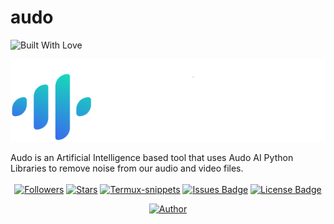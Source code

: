 # audo
<p align="left">
  <a><img title="Built With Love" src="https://forthebadge.com/images/badges/built-with-love.svg" ></a>
</p>

</p>
<p align="center">
<img src="https://raw.githubusercontent.com/hakxcore/audo/main/assets/audo-logo.png"/></p>
Audo is an Artificial Intelligence based tool that uses Audo AI Python Libraries to remove noise from our audio and video files.
</br>
</br>
<div align='center'>
<a href="https://github.com/hakxcore/followers"><img title="Followers" src="https://img.shields.io/github/followers/hakxcore?color=2eb2ff&style=flat-square"></a>
<a href="https://github.com/hakxcore/stargazers/"><img title="Stars" src="https://img.shields.io/github/stars/hakxcore/fig?color=2eb2ff&style=flat-square"></a>
<a href="#"><img title="Termux-snippets" src="https://img.shields.io/badge/-%20AUDO-green%3FcolorA%3D%2523ff0000%26colorB%3D%2523017e40"></a>
<a href="https://github.com/hakxcore/Termux-snippets/issues"><img src="https://img.shields.io/github/issues/hakxcore/fig?color=2eb2ff&style=flat-square" alt="Issues Badge"/></a>
<a href="https://github.com/hakxcore/Termux-snippets/blob/master/LICENSE"><img src="https://img.shields.io/github/license/hakxcore/fig?color=2eb2ff&style=flat-square" alt="License Badge"/></a></p>
</div>
<p align="center">
  <a href="https://github.com/hakxcore"><img title="Author" src="https://img.shields.io/badge/Author-mukesh%20kumar-E36D25.svg?style=for-the-badge&logo=github"></a>
</p>


